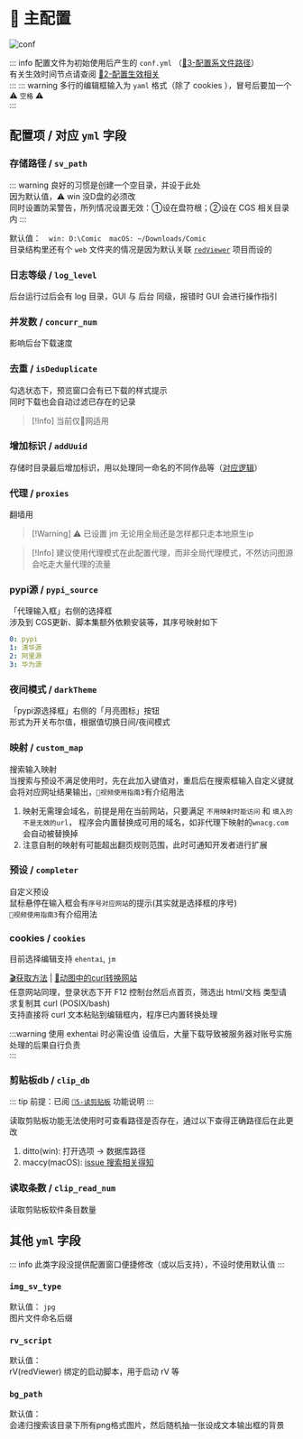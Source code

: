 # 🔨 主配置

![conf](../assets/img/config/conf_usage.png)

::: info 配置文件为初始使用后产生的 `conf.yml` （[📒3-配置系文件路径](/faq/extra.html#_3-%E9%85%8D%E7%BD%AE%E7%B3%BB%E6%96%87%E4%BB%B6%E8%B7%AF%E5%BE%84)）  
有关生效时间节点请查阅 [📒2-配置生效相关](../faq/extra.md#_2-配置生效相关)  
:::
::: warning 多行的编辑框输入为 `yaml` 格式（除了 cookies ），冒号后要加一个⚠️ `空格` ⚠️  
:::

## 配置项 / 对应 `yml` 字段

### 存储路径 / `sv_path`

::: warning 良好的习惯是创建一个空目录，并设于此处  
因为默认值，⚠️ win 没D盘的必须改  
同时设置防呆警告，所列情况设置无效：①设在盘符根；②设在 CGS 相关目录内
:::

默认值：&emsp;`win: D:\Comic`&emsp;`macOS: ~/Downloads/Comic`  
目录结构里还有个 `web` 文件夹的情况是因为默认关联 [`redViewer`](https://github.com/jasoneri/redViewer) 项目而设的

### 日志等级 / `log_level`

后台运行过后会有 log 目录，GUI 与 后台 同级，报错时 GUI 会进行操作指引

### 并发数 / `concurr_num`

影响后台下载速度  

### 去重 / `isDeduplicate`

勾选状态下，预览窗口会有已下载的样式提示  
同时下载也会自动过滤已存在的记录  
> [!Info] 当前仅🔞网适用

### 增加标识 / `addUuid`

存储时目录最后增加标识，用以处理同一命名的不同作品等（[对应逻辑](../faq/other.md#_1-去重，增加标识相关说明)）

### 代理 / `proxies`

翻墙用  
> [!Warning] ⚠️ 已设置 jm 无论用全局还是怎样都只走本地原生ip  

> [!Info] 建议使用代理模式在此配置代理，而非全局代理模式，不然访问图源会吃走大量代理的流量

### pypi源 / `pypi_source`

「代理输入框」右侧的选择框  
涉及到 CGS更新、脚本集额外依赖安装等，其序号映射如下

```yaml
0: pypi
1: 清华源
2: 阿里源
3: 华为源
```

### 夜间模式 / `darkTheme`

「pypi源选择框」右侧的「月亮图标」按钮  
形式为开关布尔值，根据值切换日间/夜间模式

### 映射 / `custom_map`

搜索输入映射  
当搜索与预设不满足使用时，先在此加入键值对，重启后在搜索框输入自定义键就会将对应网址结果输出，`🎥视频使用指南3`有介绍用法  

1. 映射无需理会域名，前提是用在当前网站，只要满足 `不用映射时能访问` 和 `填入的不是无效的url`，
程序会内置替换成可用的域名，如非代理下映射的`wnacg.com`会自动被替换掉  
2. 注意自制的映射有可能超出翻页规则范围，此时可通知开发者进行扩展

### 预设 / `completer`

自定义预设  
鼠标悬停在输入框会有`序号对应网站`的提示(其实就是选择框的序号)  
`🎥视频使用指南3`有介绍用法  

### cookies / `cookies`

目前选择编辑支持 `ehentai`, `jm`

[🎬获取方法](https://jsd.vxo.im/gh/jasoneri/imgur@main/CGS/ehentai_get_cookies_new.gif) | [🔗动图中的curl转换网站](https://tool.lu/curl/)  
任意网站同理，登录状态下开 F12 控制台然后点首页，筛选出 html/文档 类型请求复制其 curl (POSIX/bash)  
支持直接将 curl 文本粘贴到编辑框内，程序已内置转换处理  

:::warning 使用 exhentai 时必需设值
设值后，大量下载导致被服务器对账号实施处理的后果自行负责  
:::

### 剪贴板db / `clip_db`

::: tip 前提：已阅 [`🎸5-读剪贴板`](/feat/index#_5-读剪贴板) 功能说明
:::

读取剪贴板功能无法使用时可查看路径是否存在，通过以下查得正确路径后在此更改  

1. ditto(win): 打开选项 → 数据库路径  
2. maccy(macOS): [issue 搜索相关得知](https://github.com/p0deje/Maccy/issues/271)

### 读取条数 / `clip_read_num`

读取剪贴板软件条目数量

## 其他 `yml` 字段

::: info 此类字段没提供配置窗口便捷修改（或以后支持），不设时使用默认值
:::

### `img_sv_type`

默认值： `jpg`  
图片文件命名后缀  

### `rv_script`

默认值：  
rV(redViewer) 绑定的启动脚本，用于启动 rV 等  

### `bg_path`

默认值：  
会递归搜索该目录下所有png格式图片，然后随机抽一张设成文本输出框的背景  

